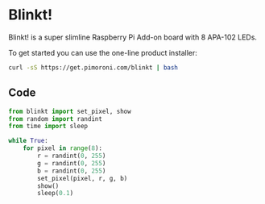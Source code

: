 <!--
---
name: 'Blinkt!'
class: board
type: led
formfactor: Custom
manufacturer: Pimoroni
description: Slimline board with 8 super-bright RGB LED indicators
url: http://blog.pimoroni.com/blinkt/
github: https://github.com/pimoroni/blinkt
buy: https://shop.pimoroni.com/products/blinkt
image: 'blinkt.png'
pincount: 40
eeprom: no
power:
  '4':
ground:
  '6':
pin:
  '16':
    name: Data
    mode: output
    active: high
  '18':
    name: Clock
    mode: output
    active: high
-->
# Blinkt!

Blinkt! is a super slimline Raspberry Pi Add-on board with 8 APA-102 LEDs.

To get started you can use the one-line product installer:

```bash
curl -sS https://get.pimoroni.com/blinkt | bash
```

## Code

```python
from blinkt import set_pixel, show
from random import randint
from time import sleep

while True:
    for pixel in range(8):
        r = randint(0, 255)
        g = randint(0, 255)
        b = randint(0, 255)
        set_pixel(pixel, r, g, b)
        show()
        sleep(0.1)
```
